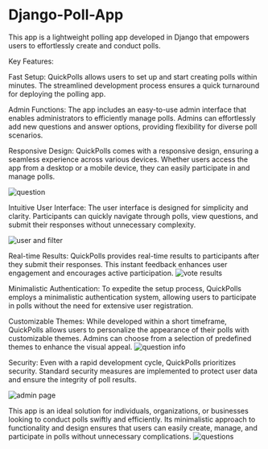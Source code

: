 # Django-Poll-App
This app is a lightweight polling app developed in Django that empowers users to effortlessly create and conduct polls.


Key Features:

Fast Setup: QuickPolls allows users to set up and start creating polls within minutes. The streamlined development process ensures a quick turnaround for deploying the polling app.

Admin Functions: The app includes an easy-to-use admin interface that enables administrators to efficiently manage polls. Admins can effortlessly add new questions and answer options, providing flexibility for diverse poll scenarios.

Responsive Design: QuickPolls comes with a responsive design, ensuring a seamless experience across various devices. Whether users access the app from a desktop or a mobile device, they can easily participate in and manage polls.

![question](https://github.com/Jlamb96/Django-Poll-App/assets/103245650/c77c89fe-42ec-477e-b721-684d830448cb)


Intuitive User Interface: The user interface is designed for simplicity and clarity. Participants can quickly navigate through polls, view questions, and submit their responses without unnecessary complexity.

![user and filter](https://github.com/Jlamb96/Django-Poll-App/assets/103245650/ec4bf188-7c5c-41b5-9739-7b7bdffacc7c)

Real-time Results: QuickPolls provides real-time results to participants after they submit their responses. This instant feedback enhances user engagement and encourages active participation.
![vote results](https://github.com/Jlamb96/Django-Poll-App/assets/103245650/a2950be2-93ee-4395-bb00-74db91bef20d)


Minimalistic Authentication: To expedite the setup process, QuickPolls employs a minimalistic authentication system, allowing users to participate in polls without the need for extensive user registration.

Customizable Themes: While developed within a short timeframe, QuickPolls allows users to personalize the appearance of their polls with customizable themes. Admins can choose from a selection of predefined themes to enhance the visual appeal.
![question info](https://github.com/Jlamb96/Django-Poll-App/assets/103245650/0eb77402-a421-415b-b657-e851559a86eb)


Security: Even with a rapid development cycle, QuickPolls prioritizes security. Standard security measures are implemented to protect user data and ensure the integrity of poll results.

![admin page](https://github.com/Jlamb96/Django-Poll-App/assets/103245650/19f16eaf-a4e9-4159-8c6e-5063a62a1624)


This app is an ideal solution for individuals, organizations, or businesses looking to conduct polls swiftly and efficiently. Its minimalistic approach to functionality and design ensures that users can easily create, manage, and participate in polls without unnecessary complications.
![questions](https://github.com/Jlamb96/Django-Poll-App/assets/103245650/5da0abfa-84cb-48b5-9ad1-852f368eed8a)
